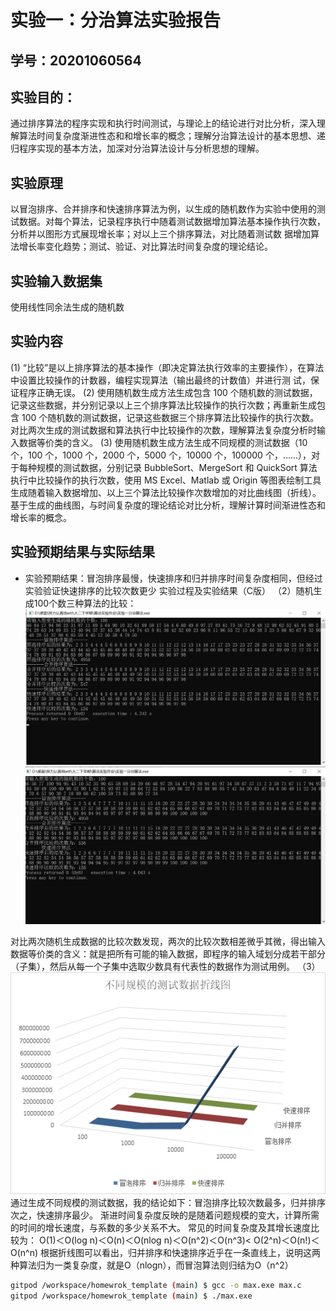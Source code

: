 # 实验一：分治算法实验报告

## 学号：20201060564

## 实验目的：

通过排序算法的程序实现和执行时间测试，与理论上的结论进行对比分析，深入理解算法时间复杂度渐进性态和和增长率的概念；理解分治算法设计的基本思想、递归程序实现的基本方法，加深对分治算法设计与分析思想的理解。

## 实验原理

以冒泡排序、合并排序和快速排序算法为例，以生成的随机数作为实验中使用的测试数据。对每个算法，记录程序执行中随着测试数据增加算法基本操作执行次数，分析并以图形方式展现增长率；对以上三个排序算法，对比随着测试数
据增加算法增长率变化趋势；测试、验证、对比算法时间复杂度的理论结论。


## 实验输入数据集

使用线性同余法生成的随机数

## 实验内容
(1) “比较”是以上排序算法的基本操作（即决定算法执行效率的主要操作），在算法中设置比较操作的计数器，编程实现算法（输出最终的计数值）并进行测
试，保证程序正确无误。
(2) 使用随机数生成方法生成包含 100 个随机数的测试数据，记录这些数据，并分别记录以上三个排序算法比较操作的执行次数；再重新生成包含 100 个随机数的测试数据，记录这些数据三个排序算法比较操作的执行次数。对比两次生成的测试数据和算法执行中比较操作的次数，理解算法复杂度分析时输入数据等价类的含义。
(3) 使用随机数生成方法生成不同规模的测试数据（10 个，100 个，1000 个，2000 个，5000 个，10000 个，100000 个，……），对于每种规模的测试数据，分别记录 BubbleSort、MergeSort 和 QuickSort 算法执行中比较操作的执行次数，使用 MS Excel、Matlab 或 Origin 等图表绘制工具生成随着输入数据增加、以上三个算法比较操作次数增加的对比曲线图（折线）。基于生成的曲线图，与时间复杂度的理论结论对比分析，理解计算时间渐进性态和增长率的概念。

## 实验预期结果与实际结果
+ 实验预期结果：冒泡排序最慢，快速排序和归并排序时间复杂度相同，但经过实验验证快速排序的比较次数更少
实验过程及实验结果（C版）
（2）随机生成100个数三种算法的比较：
![image](https://github.com/wtiantianw/homewrok_template/blob/main/%E5%AE%9E%E9%AA%8C%E4%B8%80%EF%BC%9A%E5%88%86%E6%B2%BB%E7%AE%97%E6%B3%95/%E6%B5%8B%E9%AA%8C100.png)
![image](https://github.com/wtiantianw/homewrok_template/blob/main/%E5%AE%9E%E9%AA%8C%E4%B8%80%EF%BC%9A%E5%88%86%E6%B2%BB%E7%AE%97%E6%B3%95/%E6%B5%8B%E9%AA%8C100%EF%BC%882%EF%BC%89.png)

对比两次随机生成数据的比较次数发现，两次的比较次数相差微乎其微，得出输入数据等价类的含义：就是把所有可能的输入数据，即程序的输入域划分成若干部分（子集），然后从每一个子集中选取少数具有代表性的数据作为测试用例。
（3）![image](https://github.com/wtiantianw/homewrok_template/blob/main/%E5%AE%9E%E9%AA%8C%E4%B8%80%EF%BC%9A%E5%88%86%E6%B2%BB%E7%AE%97%E6%B3%95/%E4%B8%8D%E5%90%8C%E8%A7%84%E6%A8%A1%E6%B5%8B%E8%AF%95%E6%95%B0%E6%8D%AE%E7%9A%84%E6%8A%98%E7%BA%BF%E5%9B%BE.png)
  通过生成不同规模的测试数据，我的结论如下：冒泡排序比较次数最多，归并排序次之，快速排序最少。
  渐进时间复杂度反映的是随着问题规模的变大，计算所需的时间的增长速度，与系数的多少关系不大。
  常见的时间复杂度及其增长速度比较为：
O(1)＜O(log n)＜O(n)＜O(nlog n)＜O(n^2)＜O(n^3)< O(2^n)＜O(n!)＜O(n^n)
根据折线图可以看出，归并排序和快速排序近乎在一条直线上，说明这两种算法归为一类复杂度，就是O（nlogn），而冒泡算法则归结为O（n^2）





```bash
gitpod /workspace/homewrok_template (main) $ gcc -o max.exe max.c
gitpod /workspace/homewrok_template (main) $ ./max.exe 
```



